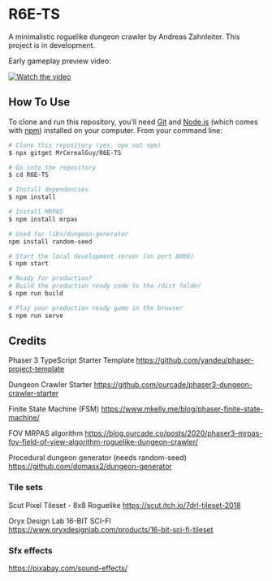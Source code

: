 # R6E-TS

A minimalistic roguelike dungeon crawler by Andreas Zahnleiter. This project is in development.

Early gameplay preview video:

[![Watch the video](http://i3.ytimg.com/vi/UdKSiLR-mZ4/hqdefault.jpg)](https://youtu.be/UdKSiLR-mZ4)


## How To Use

To clone and run this repository, you'll need [Git](https://git-scm.com) and [Node.js](https://nodejs.org/en/download/) (which comes with [npm](http://npmjs.com)) installed on your computer. From your command line:

```bash
# Clone this repository (yes, npx not npm)
$ npx gitget MrCerealGuy/R6E-TS

# Go into the repository
$ cd R6E-TS

# Install dependencies
$ npm install

# Install MRPAS
$ npm install mrpas

# Used for libs/dungeon-generator
npm install random-seed

# Start the local development server (on port 8080)
$ npm start

# Ready for production?
# Build the production ready code to the /dist folder
$ npm run build

# Play your production ready game in the browser
$ npm run serve
```

## Credits

Phaser 3 TypeScript Starter Template
https://github.com/yandeu/phaser-project-template

Dungeon Crawler Starter
https://github.com/ourcade/phaser3-dungeon-crawler-starter

Finite State Machine (FSM)
https://www.mkelly.me/blog/phaser-finite-state-machine/

FOV MRPAS algorithm
https://blog.ourcade.co/posts/2020/phaser3-mrpas-fov-field-of-view-algorithm-roguelike-dungeon-crawler/

Procedural dungeon generator (needs random-seed)
https://github.com/domasx2/dungeon-generator

### Tile sets

Scut Pixel Tileset - 8x8 Roguelike
https://scut.itch.io/7drl-tileset-2018

Oryx Design Lab 16-BIT SCI-FI
https://www.oryxdesignlab.com/products/16-bit-sci-fi-tileset

### Sfx effects

https://pixabay.com/sound-effects/